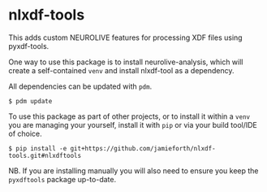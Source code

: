 # nlxdf-tools

This adds custom NEUROLIVE features for processing XDF files using
pyxdf-tools.

One way to use this package is to install neurolive-analysis, which
will create a self-contained `venv` and install nlxdf-tool as a
dependency.

All dependencies can be updated with `pdm`.

```
$ pdm update
```

To use this package as part of other projects, or to install it within
a `venv` you are managing your yourself, install it with `pip` or via
your build tool/IDE of choice.


```
$ pip install -e git+https://github.com/jamieforth/nlxdf-tools.git#nlxdftools
```

NB. If you are installing manually you will also need to ensure you
keep the `pyxdftools` package up-to-date.
